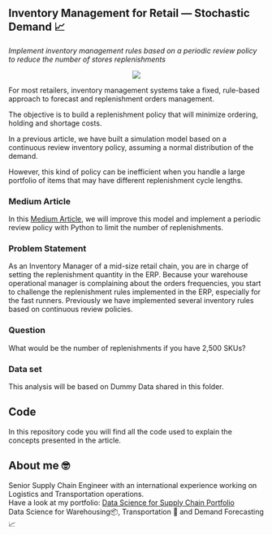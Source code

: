 ## Inventory Management for Retail — Stochastic Demand 📈
*Implement inventory management rules based on a periodic review policy to reduce the number of stores replenishments*

<p align="center">
  <img align="center" src="https://miro.medium.com/max/1280/1*IKoODTaPlZ1I6GdZ4vGwow.png">
</p>

For most retailers, inventory management systems take a fixed, rule-based approach to forecast and replenishment orders management.

The objective is to build a replenishment policy that will minimize ordering, holding and shortage costs.

In a previous article, we have built a simulation model based on a continuous review inventory policy, assuming a normal distribution of the demand.

However, this kind of policy can be inefficient when you handle a large portfolio of items that may have different replenishment cycle lengths.

### Medium Article
In this [Medium Article](https://towardsdatascience.com/inventory-management-for-retail-periodic-review-policy-4399330ce8b0),  we will improve this model and implement a periodic review policy with Python to limit the number of replenishments.

### Problem Statement
As an Inventory Manager of a mid-size retail chain, you are in charge of setting the replenishment quantity in the ERP.
Because your warehouse operational manager is complaining about the orders frequencies, you start to challenge the replenishment rules implemented in the ERP, especially for the fast runners.
Previously we have implemented several inventory rules based on continuous review policies.

### Question
What would be the number of replenishments if you have 2,500 SKUs?

### Data set
This analysis will be based on Dummy Data shared in this folder.

## Code
In this repository code you will find all the code used to explain the concepts presented in the article.

## About me 🤓
Senior Supply Chain Engineer with an international experience working on Logistics and Transportation operations. \
Have a look at my portfolio: [Data Science for Supply Chain Portfolio](https://samirsaci.com) \
Data Science for Warehousing📦, Transportation 🚚 and Demand Forecasting 📈 

